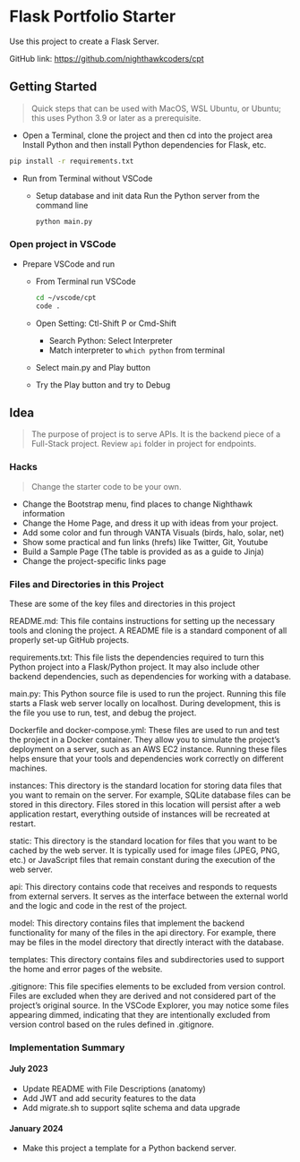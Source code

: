 # Flask Portfolio Starter

Use this project to create a Flask Server.

GitHub link: https://github.com/nighthawkcoders/cpt

## Getting Started

> Quick steps that can be used with MacOS, WSL Ubuntu, or Ubuntu; this uses Python 3.9 or later as a prerequisite.

- Open a Terminal, clone the project and then cd into the project area
Install Python and then install Python dependencies for Flask, etc.

```bash
pip install -r requirements.txt
```

- Run from Terminal without VSCode

  - Setup database and init data
Run the Python server from the command line

    ```bash
    python main.py
    ```

### Open project in VSCode

- Prepare VSCode and run

  - From Terminal run VSCode

    ```bash
    cd ~/vscode/cpt
    code .
    ```

  - Open Setting: Ctl-Shift P or Cmd-Shift
    - Search Python: Select Interpreter
    - Match interpreter to `which python` from terminal

  - Select main.py and Play button
  - Try the Play button and try to Debug

## Idea

> The purpose of project is to serve APIs.  It is the backend piece of a Full-Stack project.  Review `api` folder in project for endpoints.

### Hacks
> Change the starter code to be your own.

- Change the Bootstrap menu, find places to change Nighthawk information
- Change the Home Page, and dress it up with ideas from your project.
- Add some color and fun through VANTA Visuals (birds, halo, solar, net)
- Show some practical and fun links (hrefs) like Twitter, Git, Youtube
- Build a Sample Page (The table is provided as as a guide to Jinja)
- Change the project-specific links page

### Files and Directories in this Project

These are some of the key files and directories in this project

README.md: This file contains instructions for setting up the necessary tools and cloning the project. A README file is a standard component of all properly set-up GitHub projects.

requirements.txt: This file lists the dependencies required to turn this Python project into a Flask/Python project. It may also include other backend dependencies, such as dependencies for working with a database.

main.py: This Python source file is used to run the project. Running this file starts a Flask web server locally on localhost. During development, this is the file you use to run, test, and debug the project.

Dockerfile and docker-compose.yml: These files are used to run and test the project in a Docker container. They allow you to simulate the project’s deployment on a server, such as an AWS EC2 instance. Running these files helps ensure that your tools and dependencies work correctly on different machines.

instances: This directory is the standard location for storing data files that you want to remain on the server. For example, SQLite database files can be stored in this directory. Files stored in this location will persist after a web application restart, everything outside of instances will be recreated at restart.

static: This directory is the standard location for files that you want to be cached by the web server. It is typically used for image files (JPEG, PNG, etc.) or JavaScript files that remain constant during the execution of the web server.

api: This directory contains code that receives and responds to requests from external servers. It serves as the interface between the external world and the logic and code in the rest of the project.

model: This directory contains files that implement the backend functionality for many of the files in the api directory. For example, there may be files in the model directory that directly interact with the database.

templates: This directory contains files and subdirectories used to support the home and error pages of the website.

.gitignore: This file specifies elements to be excluded from version control. Files are excluded when they are derived and not considered part of the project’s original source. In the VSCode Explorer, you may notice some files appearing dimmed, indicating that they are intentionally excluded from version control based on the rules defined in .gitignore.

### Implementation Summary

#### July 2023

- Update README with File Descriptions (anatomy)
- Add JWT and add security features to the data
- Add migrate.sh to support sqlite schema and data upgrade

#### January 2024

- Make this project a template for a Python backend server.
